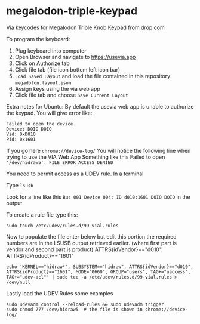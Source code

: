 # megalodon-triple-keypad

Via keycodes for Megalodon Triple Knob Keypad from drop.com

To program the keyboard:
1. Plug keyboard into computer
2. Open Browser and navigate to https://usevia.app
3. Click on Authorize tab
4. Click file tab (file icon bottom left icon bar)
5. `Load Saved Layout` and load the file contained in this repository `megadolon.layout.json`
6. Assign keys using the via web app
7. Click file tab and choose `Save Current Layout`

Extra notes for Ubuntu:
By default the usevia web app is unable to authorize the keypad. You will give error like:
```
Failed to open the device.
Device: DOIO DOIO
Vid: 0xD010
Pid: 0x1601
```


If you go here `chrome://device-log/` You will notice the following line when trying to use the VIA Web App Something like this Failed to open `'/dev/hidraw5': FILE_ERROR_ACCESS_DENIED`

You need to permit access as a UDEV rule. In a terminal

Type `lsusb`

Look for a line like this `Bus 001 Device 004: ID d010:1601 DOIO DOIO` in the output.

To create a rule file type this:
```
sudo touch /etc/udev/rules.d/99-vial.rules
```
Now to populate the file enter below but edit this portion the required numbers are in the LSUSB output retrieved earlier. (where first part is vendor and second part is product) ATTRS{idVendor}=="d010", ATTRS{idProduct}=="1601"
```
echo 'KERNEL=="hidraw*", SUBSYSTEM=="hidraw", ATTRS{idVendor}=="d010", ATTRS{idProduct}=="1601", MODE="0660", GROUP="users", TAG+="uaccess", TAG+="udev-acl"' | sudo tee -a /etc/udev/rules.d/99-vial.rules > /dev/null
```
Lastly load the UDEV Rules some examples

```
sudo udevadm control --reload-rules && sudo udevadm trigger
sudo chmod 777 /dev/hidraw5  # the file is shown in chrome://device-log/
```
